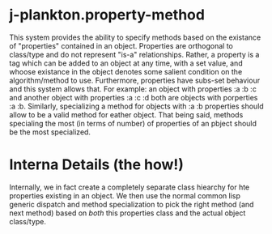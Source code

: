 j-plankton.property-method
=================================

This system provides the ability to specify methods based on the
existance of "properties" contained in an object.  Properties are
orthogonal to class/type and do not represent "is-a"
relationships. Rather, a property is a tag which can be added to an
object at any time, with a set value, and whoose existance in the
object denotes some salient condition on the algorithm/method to use.
Furthermore, properties have subs-set behaviour and this system allows
that.  For example: an object with properties :a :b :c and another
object with properties :a :c :d both are objects with porperties :a
:b.  Similarly, specializing a method for objects with :a :b
properties should allow to be a valid method for eather object.  That
being said, methods specialing the most (in terms of number) of
properties of an pbject should be the most specialized.


Interna Details (the how!)
==========================

Internally, we in fact create a completely separate class hiearchy for
hte properties existing in an object. We then use the normal common
lisp generic dispatch and method specialization to pick the right
method (and next method) based on *both* this properties class and the
actual object class/type.
